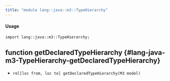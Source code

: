 ```yaml
---
title: "module lang::java::m3::TypeHierarchy"
---
```


#### Usage

`import lang::java::m3::TypeHierarchy;`


## function getDeclaredTypeHierarchy {#lang-java-m3-TypeHierarchy-getDeclaredTypeHierarchy}

* ``rel[loc from, loc to] getDeclaredTypeHierarchy(M3 model)``

